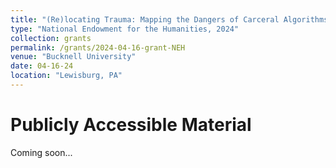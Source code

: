 ```yaml
---
title: "(Re)locating Trauma: Mapping the Dangers of Carceral Algorithms through Stories of Incarceration"
type: "National Endowment for the Humanities, 2024"
collection: grants
permalink: /grants/2024-04-16-grant-NEH
venue: "Bucknell University"
date: 04-16-24
location: "Lewisburg, PA"
---
```





Publicly Accessible Material
======

Coming soon...
